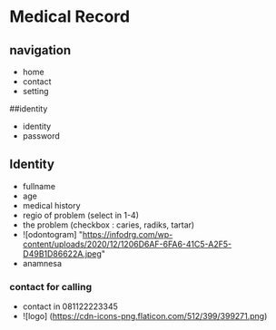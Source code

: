 # Medical Record

## navigation

- home
- contact
- setting

##identity

- identity
- password

## Identity

- fullname
- age
- medical history
- regio of problem (select in 1-4)
- the problem (checkbox : caries, radiks, tartar)
- ![odontogram] "https://infodrg.com/wp-content/uploads/2020/12/1206D6AF-6FA6-41C5-A2F5-D49B1D86622A.jpeg"
- anamnesa

### contact for calling

- contact in 081122223345
- ![logo] (https://cdn-icons-png.flaticon.com/512/399/399271.png)
